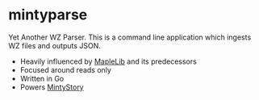 # mintyparse

Yet Another WZ Parser. This is a command line application which ingests WZ files and outputs JSON.

- Heavily influenced by [MapleLib](https://github.com/lastbattle/MapleLib) and its predecessors
- Focused around reads only
- Written in Go
- Powers [MintyStory](https://github.com/ossyrian/mint)
